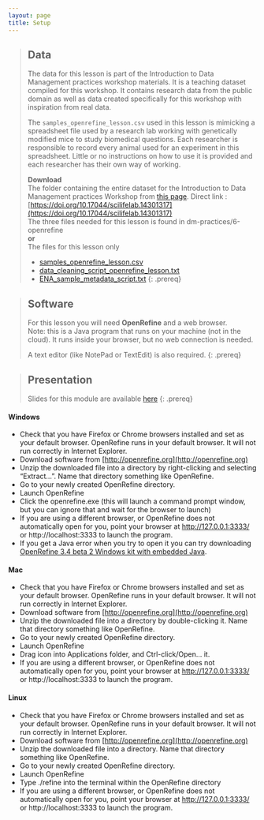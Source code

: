 ```yaml
---
layout: page
title: Setup
---
```


> ## Data
>
> The data for this lesson is part of the Introduction to Data Management
> practices workshop materials. It is a teaching dataset compiled for this workshop.
> It contains research data from the public domain as well as data created
> specifically for this workshop with inspiration from real data.
>
> The `samples_openrefine_lesson.csv` used in this lesson is mimicking a
> spreadsheet file used by a research
> lab working with genetically modified mice to study biomedical questions.
> Each researcher is responsible to record every animal used for an experiment in this
> spreadsheet. Little or no instructions on how to use it is provided and
> each researcher has their own way of working.
>
>
> **Download**  
> The folder containing the entire dataset for the Introduction to Data Management practices Workshop
>from [this page](https://doi.org/10.17044/scilifelab.14301317). Direct link : [https://doi.org/10.17044/scilifelab.14301317](https://doi.org/10.17044/scilifelab.14301317)  
>The three files needed for this lesson is found in dm-practices/6-openrefine  
**or**  
>The files for this lesson only
> - [samples_openrefine_lesson.csv](data/samples_openrefine_lesson.csv)
> - [data_cleaning_script_openrefine_lesson.txt](data/data_cleaning_script_openrefine_lesson.txt)
> - [ENA_sample_metadata_script.txt](data/ENA_sample_metadata_script.txt)
{: .prereq}


> ## Software
>
> For this lesson you will need **OpenRefine** and a web browser.  
> Note: this is a Java program that runs on your machine (not in the cloud). It runs inside your browser, but no web connection is needed.
>
> A text editor (like NotePad or TextEdit) is also required.
{: .prereq}

> ## Presentation
>
> Slides for this module are available [here](data/module-openrefine-dm-practices.pdf)
{: .prereq}

#### Windows

- Check that you have Firefox or Chrome browsers installed and set as your
default browser. OpenRefine runs in your default browser. It will not run correctly in Internet Explorer.
- Download software from [http://openrefine.org](http://openrefine.org)
- Unzip the downloaded file into a directory by right-clicking and
selecting “Extract…”. Name that directory something like OpenRefine.
- Go to your newly created OpenRefine directory.
- Launch OpenRefine
- Click the openrefine.exe (this will launch a command prompt window, but you can ignore that and wait for the browser to launch)
- If you are using a different browser, or OpenRefine does not automatically open for you, point your browser at http://127.0.0.1:3333/ or http://localhost:3333 to launch the program.
- If you get a Java error when you try to open it you can try downloading [OpenRefine 3.4 beta 2 Windows kit with embedded Java](https://openrefine.org/download.html).


#### Mac

- Check that you have Firefox or Chrome browsers installed and set as your
default browser. OpenRefine runs in your default browser. It will not run correctly in Internet Explorer.
- Download software from [http://openrefine.org](http://openrefine.org)
- Unzip the downloaded file into a directory by double-clicking it. Name
that directory something like OpenRefine.
- Go to your newly created OpenRefine directory.
- Launch OpenRefine
- Drag icon into Applications folder, and Ctrl-click/Open… it.
- If you are using a different browser, or OpenRefine does not automatically open for you, point your browser at http://127.0.0.1:3333/ or http://localhost:3333 to launch the program.

#### Linux

- Check that you have Firefox or Chrome browsers installed and set as your
default browser. OpenRefine runs in your default browser. It will not run correctly in Internet Explorer.
- Download software from [http://openrefine.org](http://openrefine.org)
- Unzip the downloaded file into a directory. Name
that directory something like OpenRefine.
- Go to your newly created OpenRefine directory.
- Launch OpenRefine
- Type ./refine into the terminal within the OpenRefine directory
- If you are using a different browser, or OpenRefine does not automatically open for you, point your browser at http://127.0.0.1:3333/ or http://localhost:3333 to launch the program.
